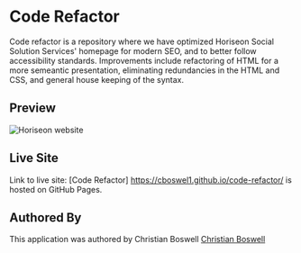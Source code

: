 # Code Refactor

Code refactor is a repository where we have optimized Horiseon Social Solution Services' homepage for modern SEO, and to better follow accessibility standards. Improvements include refactoring of HTML for a more semeantic presentation, eliminating redundancies in the HTML and CSS, and general house keeping of the syntax. 

## Preview 
![Horiseon website](/assets/images/screenshot.png)

## Live Site
Link to live site: [Code Refactor] https://cboswel1.github.io/code-refactor/ is hosted on GitHub Pages. 

## Authored By
This application was authored by Christian Boswell [Christian Boswell](https://github.com/cboswel1)
